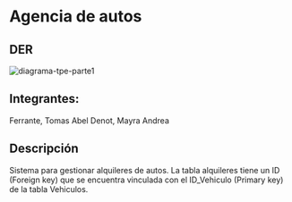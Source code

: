 # Agencia de autos

## DER
![diagrama-tpe-parte1](https://github.com/user-attachments/assets/baf70e96-a625-4f8b-8c97-a1479cff3c6f)

## Integrantes:
Ferrante, Tomas Abel
Denot, Mayra Andrea

## Descripción
Sistema para gestionar alquileres de autos. La tabla alquileres tiene un ID (Foreign key) que se encuentra vinculada con el ID_Vehiculo (Primary key) de la tabla Vehiculos.
